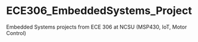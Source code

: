 # ECE306_EmbeddedSystems_Project
Embedded Systems projects from ECE 306 at NCSU (MSP430, IoT, Motor Control)
